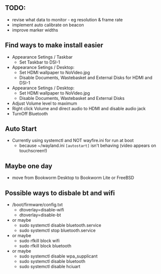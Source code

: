 ## TODO:

- revise what data to monitor - eg resolution & frame rate
- implement auto calibrate on beacon
- improve marker widths

## Find ways to make install easier

- Appearance Setings / Taskbar
    - Set Taskbar to DSI-1
- Appearance Setings / Desktop:
    - Set HDMI wallpaper to NoVideo.jpg
    - Disable Documents, Wastebasket and External Disks for HDMI and DSI-1
- Appearance Setings / Desktop:
    - Set HDMI wallpaper to NoVideo.jpg
    - Disable Documents, Wastebasket and External Disks
- Adjust Volume level to maximum
- Right click Volume and direct audio to HDMI and disable audio jack
- TurnOff Bluetooth

## Auto Start
- Currently using systemctl and NOT wayfire.ini for run at boot
    - because ~/wayland.ini ```[autostart]``` isn't behaving (video appears on touchscreen!)

## Maybe one day

- move from Bookworm Desktop to Bookworm Lite or FreeBSD

## Possible ways to disbale bt and wifi

- /boot/firmware/config.txt
	- dtoverlay=disable-wifi
	- dtoverlay=disable-bt
- or maybe
	- sudo systemctl disable bluetooth.service
	- sudo systemctl stop bluetooth.service
- or maybe
	- sudo rfkill block wifi
	- sudo rfkill block bluetooth
- or maybe
	- sudo systemctl disable wpa_supplicant
	- sudo systemctl disable bluetooth
	- sudo systemctl disable hciuart

